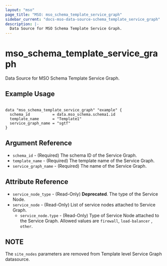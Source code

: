 ```yaml
---
layout: "mso"
page_title: "MSO: mso_schema_template_service_graph"
sidebar_current: "docs-mso-data-source-schema_template_service_graph"
description: |-
  Data Source for MSO Schema Template Service Graph.
---
```


# mso_schema_template_service_graph #

Data Source for MSO Schema Template Service Graph.

## Example Usage ##

```hcl

data "mso_schema_template_service_graph" "example" {
  schema_id          = data.mso_schema.schema1.id
  template_name      = "Template1"
  service_graph_name = "sgtf"
}

```

## Argument Reference ##

* `schema_id` - (Required) The schema ID of the Service Graph.
* `template_name` - (Required) The template name of the Service Graph.
* `service_graph_name` - (Required) The name of the Service Graph.

## Attribute Reference ##

* `service_node_type` - (Read-Only) **Deprecated**. The type of the Service Node.
* `service_node` - (Read-Only) List of service nodes attached to Service Graph.
    * `service_node.type` - (Read-Only) Type of Service Node attached to the Service Graph. Allowed values are `firewall`, `load-balancer` , `other`.

## NOTE ##
The `site_nodes` parameters are removed from Template level Service Graph datasource.